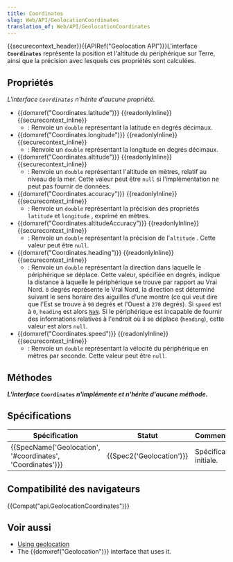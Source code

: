 ```yaml
---
title: Coordinates
slug: Web/API/GeolocationCoordinates
translation_of: Web/API/GeolocationCoordinates
---
```

{{securecontext_header}}{{APIRef("Geolocation API")}}L'interface **`Coordinates`** représente la position et l'altitude du périphérique sur Terre, ainsi que la précision avec lesquels ces propriétés sont calculées.

## Propriétés

_L'interface `Coordinates` n'hérite d'aucune propriété._

- {{domxref("Coordinates.latitude")}} {{readonlyInline}} {{securecontext_inline}}
  - : Renvoie un `double` représentant la latitude en degrés décimaux.
- {{domxref("Coordinates.longitude")}} {{readonlyInline}} {{securecontext_inline}}
  - : Renvoie un `double` représentant la longitude en degrés décimaux.
- {{domxref("Coordinates.altitude")}} {{readonlyInline}} {{securecontext_inline}}
  - : Renvoie un `double` représentant l'altitude en mètres, relatif au niveau de la mer. Cette valeur peut être `null` si l'implémentation ne peut pas fournir de données.
- {{domxref("Coordinates.accuracy")}} {{readonlyInline}} {{securecontext_inline}}
  - : Renvoie un `double` représentant la précision des propriétés `latitude` et `longitude` , exprimé en mètres.
- {{domxref("Coordinates.altitudeAccuracy")}} {{readonlyInline}} {{securecontext_inline}}
  - : Renvoie un `double` représentant la précision de l'`altitude` . Cette valeur peut être `null`.
- {{domxref("Coordinates.heading")}} {{readonlyInline}} {{securecontext_inline}}
  - : Renvoie un `double` représentant la direction dans laquelle le périphérique se déplace. Cette valeur, spécifiée en degrés, indique la distance à laquelle le périphérique se trouve par rapport au Vrai Nord. `0` degrés représente le Vrai Nord, la direction est déterminé suivant le sens horaire des aiguilles d'une montre (ce qui veut dire que l'Est se trouve à `90` degrés et l'Ouest à `270` degrés). Si `speed` est à `0`, `heading` est alors [`NaN`](/en-US/docs/JavaScript/Reference/Global_Objects/NaN). Si le périphérique est incapable de fournir des informations relatives à l'endroit où il se déplace (`heading`), cette valeur est alors `null`.
- {{domxref("Coordinates.speed")}} {{readonlyInline}} {{securecontext_inline}}
  - : Renvoie un `double` représentant la vélocité du périphérique en mètres par seconde. Cette valeur peut être `null`.

## Méthodes

**_L'interface_ `Coordinates` _n'implémente et n'hérite d'aucune méthode._**



## Spécifications



| Spécification                                                                | Statut                           | Commentaire             |
| ---------------------------------------------------------------------------- | -------------------------------- | ----------------------- |
| {{SpecName('Geolocation', '#coordinates', 'Coordinates')}} | {{Spec2('Geolocation')}} | Spécification initiale. |

## Compatibilité des navigateurs

{{Compat("api.GeolocationCoordinates")}}

## Voir aussi

- [Using geolocation](/fr/docs/WebAPI/Using_geolocation)
- The {{domxref("Geolocation")}} interface that uses it.
